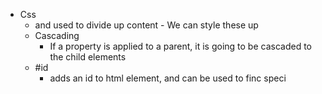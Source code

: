 - Css
	- <div/> and <span/> used to divide up content
		- We can style these up 
	- Cascading
		- If a property is applied to a parent, it is going to be cascaded to the child elements
	- \#id
		- adds an id to html element, and can be used to finc speci